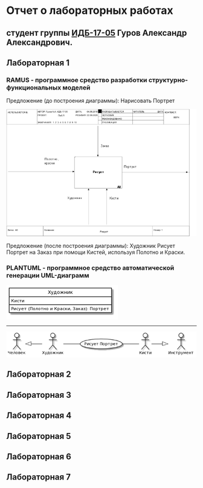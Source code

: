 # Отчет о лабораторных работах
## студент группы [ИДБ-17-05](https://github.com/stankin/design-part-1/wiki/list-idb-17-05) Гуров Александр Александрович.

## Лабораторная 1

### RAMUS - программное средство разработки структурно-функциональных моделей

Предложение (до построения диаграммы): Нарисовать Портрет

![none](https://github.com/GurovAA/gurovaa.github.io/blob/master/labs/lab1/01_A0.png)

Предложение (после построения диаграммы): Художник Рисует Портрет на Заказ при помощи Кистей, используя Полотно и Краски.

### PLANTUML - программное средство автоматической генерации UML-диаграмм

![none](https://github.com/GurovAA/gurovaa.github.io/blob/master/labs/lab1/01_A0_PlantUML.png)

***

![none](https://github.com/GurovAA/gurovaa.github.io/blob/master/labs/lab1/02_A0_PlantUML.png)

## Лабораторная 2

## Лабораторная 3

## Лабораторная 4

## Лабораторная 5

## Лабораторная 6

## Лабораторная 7
